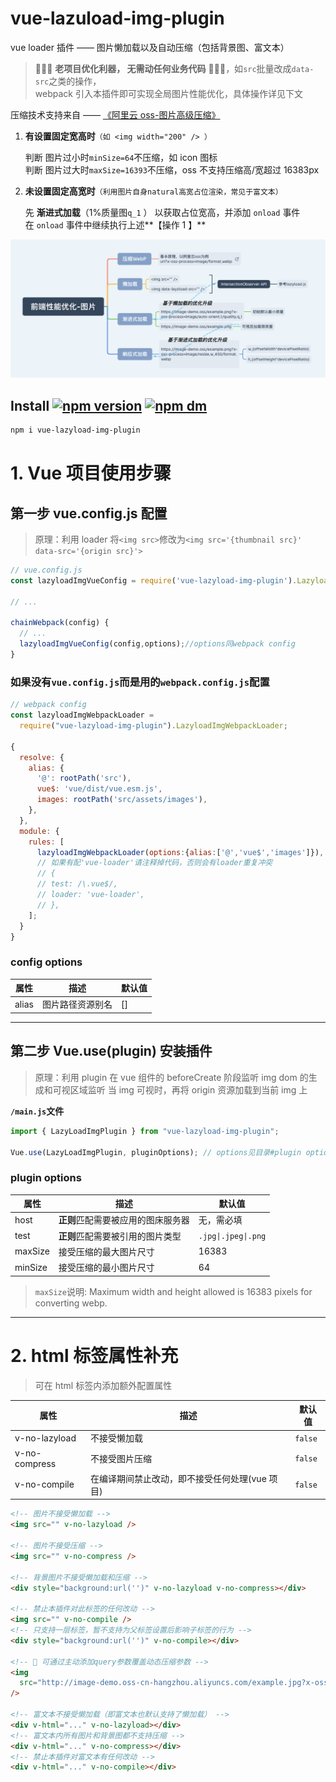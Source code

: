 <!-- prettier-ignore -->
# vue-lazuload-img-plugin

vue loader 插件 —— 图片懒加载以及自动压缩（包括背景图、富文本）

> 🌟🌟🌟 **老项目优化利器， 无需动任何业务代码** 🌟🌟🌟，如`src`批量改成`data-src`之类的操作，
> <br />webpack 引入本插件即可实现全局图片性能优化，具体操作详见下文

压缩技术支持来自 —— [《阿里云 oss-图片高级压缩》](https://help.aliyun.com/document_detail/135444.html)

1.  **有设置固定宽高时**`（如 <img width="200" /> ）`

    判断 图片过小时`minSize=64`不压缩，如 icon 图标
    <br />判断 图片过大时`maxSize=16393`不压缩，oss 不支持压缩高/宽超过 16383px

2.  **未设置固定高宽时**`（利用图片自身natural高宽占位渲染，常见于富文本）`

    先 **渐进式加载**（1%质量图`q_1` ） 以获取占位宽高，并添加 `onload` 事件
    <br /> 在 `onload` 事件中继续执行上述**【操作 1 】**

<img src="https://github.com/Learn-form-Zakas/vue-lazyload-img-plugin/blob/master/xmind/前端性能优化-图片.png"/>

## Install <a href="https://npmjs.org/package/vue-lazyload-img-plugin"><img alt="npm version" src="http://img.shields.io/npm/v/vue-lazyload-img-plugin.svg?style=flat-square"></a> <a href="https://npmjs.org/package/vue-lazyload-img-plugin"><img alt="npm dm" src="http://img.shields.io/npm/dm/vue-lazyload-img-plugin.svg?style=flat-square"></a>

```bash
npm i vue-lazyload-img-plugin
```

# 1. Vue 项目使用步骤

## 第一步 vue.config.js 配置

> 原理：利用 loader 将`<img src>`修改为`<img src='{thumbnail src}' data-src='{origin src}'>`

```js
// vue.config.js
const lazyloadImgVueConfig = require('vue-lazyload-img-plugin').LazyloadImgVueConfig

// ...

chainWebpack(config) {
  // ...
  lazyloadImgVueConfig(config,options);//options同webpack config
}
```

### 如果没有`vue.config.js`而是用的`webpack.config.js`配置

```js
// webpack config
const lazyloadImgWebpackLoader =
  require("vue-lazyload-img-plugin").LazyloadImgWebpackLoader;

{
  resolve: {
    alias: {
      '@': rootPath('src'),
      vue$: 'vue/dist/vue.esm.js',
      images: rootPath('src/assets/images'),
    },
  },
  module: {
    rules: [
      lazyloadImgWebpackLoader(options:{alias:['@','vue$','images']}), //详见目录##config options
      // 如果有配'vue-loader'请注释掉代码，否则会有loader重复冲突
      // {
      // test: /\.vue$/,
      // loader: 'vue-loader',
      // },
    ];
  }
}
```

### config options

| 属性  | 描述             | 默认值 |
| ----- | ---------------- | ------ |
| alias | 图片路径资源别名 | []     |

---

## 第二步 Vue.use(plugin) 安装插件

> 原理：利用 plugin 在 vue 组件的 beforeCreate 阶段监听 img dom 的生成和可视区域监听
> 当 img 可视时，再将 origin 资源加载到当前 img 上

<b>`/main.js`文件</b>

```js
import { LazyLoadImgPlugin } from "vue-lazyload-img-plugin";

Vue.use(LazyLoadImgPlugin, pluginOptions); // options见目录#plugin options
```

### plugin options

| 属性    | 描述                               | 默认值              |
| ------- | ---------------------------------- | ------------------- |
| host    | **正则**匹配需要被应用的图床服务器 | 无，需必填          |
| test    | **正则**匹配需要被引用的图片类型   | `.jpg\|.jpeg\|.png` |
| maxSize | 接受压缩的最大图片尺寸             | 16383               |
| minSize | 接受压缩的最小图片尺寸             | 64                  |

> `maxSize`说明: Maximum width and height allowed is 16383 pixels for converting webp.

---

# 2. html 标签属性补充

> 可在 html 标签内添加额外配置属性

| 属性          | 描述                                           | 默认值  |
| ------------- | ---------------------------------------------- | ------- |
| v-no-lazyload | 不接受懒加载                                   | `false` |
| v-no-compress | 不接受图片压缩                                 | `false` |
| v-no-compile  | 在编译期间禁止改动，即不接受任何处理(vue 项目) | `false` |

```html
<!-- 图片不接受懒加载 -->
<img src="" v-no-lazyload />

<!-- 图片不接受压缩 -->
<img src="" v-no-compress />

<!-- 背景图片不接受懒加载和压缩 -->
<div style="background:url('')" v-no-lazyload v-no-compress></div>

<!-- 禁止本插件对此标签的任何改动 -->
<img src="" v-no-compile />
<!-- 只支持一层标签，暂不支持为父标签设置后影响子标签的行为 -->
<div style="background:url('')" v-no-compile></div>

<!-- 🌟 可通过主动添加query参数覆盖动态压缩参数 -->
<img
  src="http://image-demo.oss-cn-hangzhou.aliyuncs.com/example.jpg?x-oss-process=image/resize,p_50"
/>

<!-- 富文本不接受懒加载（即富文本也默认支持了懒加载） -->
<div v-html="..." v-no-lazyload></div>
<!-- 富文本内所有图片和背景图都不支持压缩 -->
<div v-html="..." v-no-compress></div>
<!-- 禁止本插件对富文本有任何改动 -->
<div v-html="..." v-no-compile></div>
```
